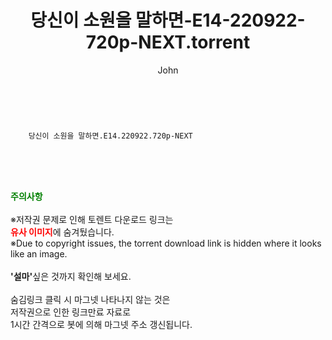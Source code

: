 ﻿---
layout: post
title:  "    당신이 소원을 말하면-E14-220922-720p-NEXT.torrent"
author: John
categories: [ 드라마 ]
tags: [  ]
image:  
description: "    당신이 소원을 말하면-E14-220922-720p-NEXT torrent 정보 공유"
toc: true
toc_sticky: true
---

<br>

        당신이 소원을 말하면.E14.220922.720p-NEXT  
    
<br><br><br>
<p data-ke-size="size16"><b><span style="color: green;">주의사항</span></b><br /><br />※저작권 문제로 인해 토렌트 다운로드 링크는<br /><b><span style="color: red;">유사 이미지</span></b>에 숨겨뒀습니다.<br />※Due to copyright issues, the torrent download link is hidden where it looks like an image.<br /><br /><b>'설마'</b>싶은 것까지 확인해 보세요.<br /><br />숨김링크 클릭 시 마그넷 나타나지 않는 것은<br />저작권으로 인한 링크만료 자료로<br />1시간 간격으로 봇에 의해 마그넷 주소 갱신됩니다.</p>
